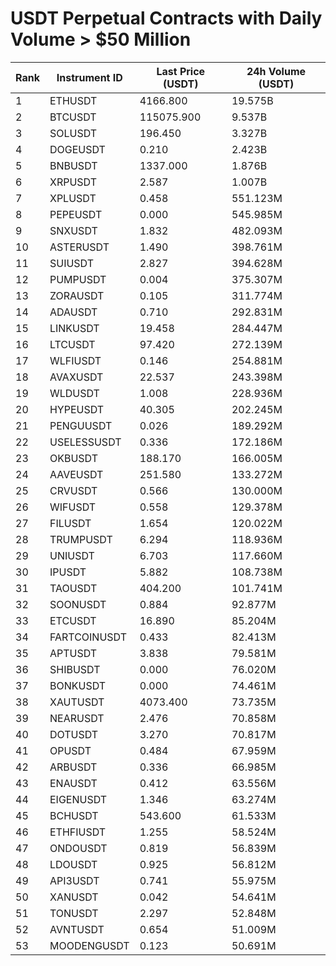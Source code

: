 # USDT Perpetual Contracts with Daily Volume > $50 Million

| Rank | Instrument ID | Last Price (USDT) | 24h Volume (USDT) |
|------|---------------|-------------------|-------------------|
| 1 | ETHUSDT | 4166.800 | 19.575B |
| 2 | BTCUSDT | 115075.900 | 9.537B |
| 3 | SOLUSDT | 196.450 | 3.327B |
| 4 | DOGEUSDT | 0.210 | 2.423B |
| 5 | BNBUSDT | 1337.000 | 1.876B |
| 6 | XRPUSDT | 2.587 | 1.007B |
| 7 | XPLUSDT | 0.458 | 551.123M |
| 8 | PEPEUSDT | 0.000 | 545.985M |
| 9 | SNXUSDT | 1.832 | 482.093M |
| 10 | ASTERUSDT | 1.490 | 398.761M |
| 11 | SUIUSDT | 2.827 | 394.628M |
| 12 | PUMPUSDT | 0.004 | 375.307M |
| 13 | ZORAUSDT | 0.105 | 311.774M |
| 14 | ADAUSDT | 0.710 | 292.831M |
| 15 | LINKUSDT | 19.458 | 284.447M |
| 16 | LTCUSDT | 97.420 | 272.139M |
| 17 | WLFIUSDT | 0.146 | 254.881M |
| 18 | AVAXUSDT | 22.537 | 243.398M |
| 19 | WLDUSDT | 1.008 | 228.936M |
| 20 | HYPEUSDT | 40.305 | 202.245M |
| 21 | PENGUUSDT | 0.026 | 189.292M |
| 22 | USELESSUSDT | 0.336 | 172.186M |
| 23 | OKBUSDT | 188.170 | 166.005M |
| 24 | AAVEUSDT | 251.580 | 133.272M |
| 25 | CRVUSDT | 0.566 | 130.000M |
| 26 | WIFUSDT | 0.558 | 129.378M |
| 27 | FILUSDT | 1.654 | 120.022M |
| 28 | TRUMPUSDT | 6.294 | 118.936M |
| 29 | UNIUSDT | 6.703 | 117.660M |
| 30 | IPUSDT | 5.882 | 108.738M |
| 31 | TAOUSDT | 404.200 | 101.741M |
| 32 | SOONUSDT | 0.884 | 92.877M |
| 33 | ETCUSDT | 16.890 | 85.204M |
| 34 | FARTCOINUSDT | 0.433 | 82.413M |
| 35 | APTUSDT | 3.838 | 79.581M |
| 36 | SHIBUSDT | 0.000 | 76.020M |
| 37 | BONKUSDT | 0.000 | 74.461M |
| 38 | XAUTUSDT | 4073.400 | 73.735M |
| 39 | NEARUSDT | 2.476 | 70.858M |
| 40 | DOTUSDT | 3.270 | 70.817M |
| 41 | OPUSDT | 0.484 | 67.959M |
| 42 | ARBUSDT | 0.336 | 66.985M |
| 43 | ENAUSDT | 0.412 | 63.556M |
| 44 | EIGENUSDT | 1.346 | 63.274M |
| 45 | BCHUSDT | 543.600 | 61.533M |
| 46 | ETHFIUSDT | 1.255 | 58.524M |
| 47 | ONDOUSDT | 0.819 | 56.839M |
| 48 | LDOUSDT | 0.925 | 56.812M |
| 49 | API3USDT | 0.741 | 55.975M |
| 50 | XANUSDT | 0.042 | 54.641M |
| 51 | TONUSDT | 2.297 | 52.848M |
| 52 | AVNTUSDT | 0.654 | 51.009M |
| 53 | MOODENGUSDT | 0.123 | 50.691M |
